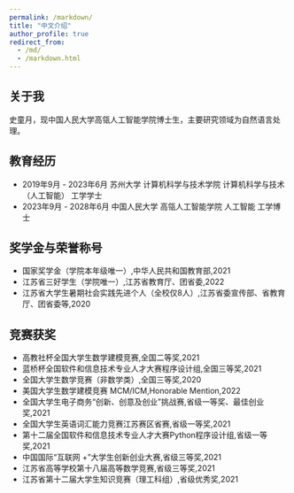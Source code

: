 ```yaml
---
permalink: /markdown/
title: "中文介绍"
author_profile: true
redirect_from: 
  - /md/
  - /markdown.html
---
```


## 关于我
史童月，现中国人民大学高瓴人工智能学院博士生，主要研究领域为自然语言处理。


## 教育经历

* 2019年9月 - 2023年6月 苏州大学 计算机科学与技术学院 计算机科学与技术（人工智能） 工学学士
* 2023年9月 - 2028年6月 中国人民大学 高瓴人工智能学院 人工智能 工学博士


## 奖学金与荣誉称号
* 国家奖学金（学院本年级唯一）,中华人民共和国教育部,2021
* 江苏省三好学生（学院唯一）,江苏省教育厅、团省委,2022
* 江苏省大学生暑期社会实践先进个人（全校仅8人）,江苏省委宣传部、省教育厅、团省委等,2020

## 竞赛获奖
* 高教社杯全国大学生数学建模竞赛,全国二等奖,2021
* 蓝桥杯全国软件和信息技术专业人才大赛程序设计组,全国三等奖,2021
* 全国大学生数学竞赛（非数学类）,全国三等奖,2020
* 美国大学生数学建模竞赛 MCM/ICM,Honorable Mention,2022
* 全国大学生电子商务“创新、创意及创业”挑战赛,省级一等奖、最佳创业奖,2021
* 全国大学生英语词汇能力竞赛江苏赛区省赛,省级一等奖,2021
* 第十二届全国软件和信息技术专业人才大赛Python程序设计组,省级一等奖,2021
* 中国国际“互联网 +”大学生创新创业大赛,省级三等奖,2021
* 江苏省高等学校第十八届高等数学竞赛,省级三等奖,2021
* 江苏省第十二届大学生知识竞赛（理工科组）,省级优秀奖,2021